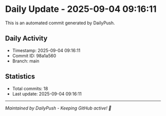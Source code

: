 # Daily Update - 2025-09-04 09:16:11

This is an automated commit generated by DailyPush.

## Daily Activity
- Timestamp: 2025-09-04 09:16:11
- Commit ID: 98a1a560
- Branch: main

## Statistics
- Total commits: 18
- Last update: 2025-09-04 09:16:11

---
*Maintained by DailyPush - Keeping GitHub active! 🚀*
